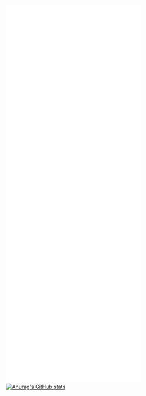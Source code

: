 ![Metrics](https://github.com/rei-smz/rei-smz/blob/metrics-renders/metrics.svg)
[![Anurag's GitHub stats](https://github-readme-stats.vercel.app/api?username=rei-smz)](https://github.com/anuraghazra/github-readme-stats)
